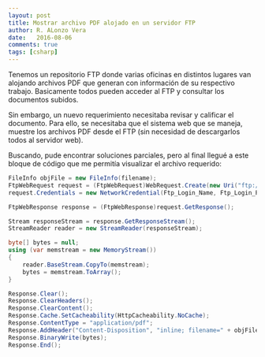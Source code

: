 ```yaml
---
layout: post
title: Mostrar archivo PDF alojado en un servidor FTP
author: R. ALonzo Vera
date:   2016-08-06
comments: true
tags: [csharp]
---
```


Tenemos un repositorio FTP donde varias oficinas en distintos lugares van alojando archivos PDF que generan con información de su respectivo trabajo. Basicamente todos pueden acceder al FTP y consultar los documentos subidos.

Sin embargo, un nuevo requerimiento necesitaba revisar y calificar el documento. Para ello, se necesitaba que el sistema web que se maneja, muestre los archivos PDF desde el FTP (sin necesidad de descargarlos todos al servidor web).

Buscando, pude encontrar soluciones parciales, pero al final llegué a este bloque de código que me permitía visualizar el archivo requerido:

~~~csharp
FileInfo objFile = new FileInfo(filename);
FtpWebRequest request = (FtpWebRequest)WebRequest.Create(new Uri("ftp://" + ftpServerIP + "/" + filename));
request.Credentials = new NetworkCredential(Ftp_Login_Name, Ftp_Login_Password);

FtpWebResponse response = (FtpWebResponse)request.GetResponse();

Stream responseStream = response.GetResponseStream();
StreamReader reader = new StreamReader(responseStream);

byte[] bytes = null;
using (var memstream = new MemoryStream())
{
    reader.BaseStream.CopyTo(memstream);
    bytes = memstream.ToArray();
}

Response.Clear();
Response.ClearHeaders();
Response.ClearContent();
Response.Cache.SetCacheability(HttpCacheability.NoCache);
Response.ContentType = "application/pdf";
Response.AddHeader("Content-Disposition", "inline; filename=" + objFile.Name);
Response.BinaryWrite(bytes);
Response.End();
~~~
